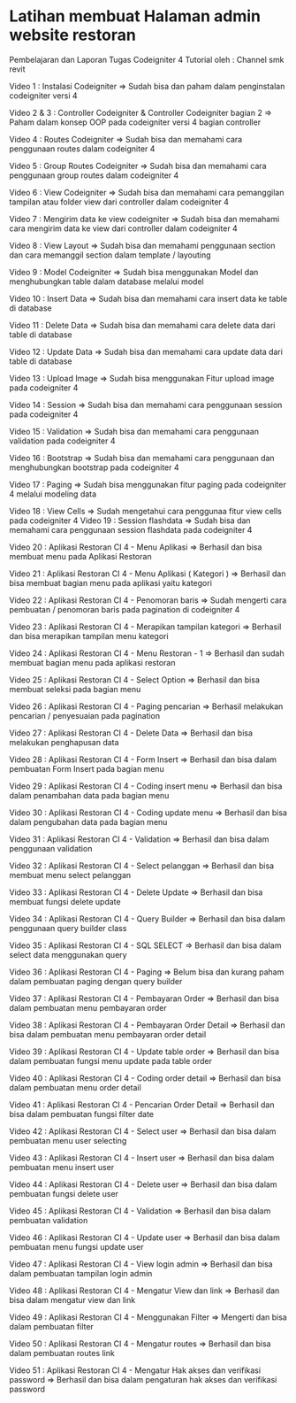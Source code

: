 # Latihan membuat Halaman admin website restoran

Pembelajaran dan Laporan Tugas Codeigniter 4
Tutorial oleh : Channel smk revit

Video 1 : Instalasi Codeigniter
    =>  Sudah bisa dan paham dalam penginstalan codeigniter versi 4

Video 2 & 3 : Controller Codeigniter & Controller Codeigniter bagian 2
    =>  Paham dalam konsep OOP pada codeigniter versi 4 bagian controller

Video 4 : Routes Codeigniter
    =>  Sudah bisa dan memahami cara penggunaan routes dalam codeigniter 4

Video 5 : Group Routes Codeigniter
    =>  Sudah bisa dan memahami cara penggunaan group routes dalam codeigniter 4

Video 6 : View Codeigniter
    =>  Sudah bisa dan memahami cara pemanggilan tampilan atau folder view dari controller dalam codeigniter 4

Video 7 : Mengirim data ke view codeigniter
    =>  Sudah bisa dan memahami cara mengirim data ke view dari controller dalam codeigniter 4

Video 8 : View Layout
    =>  Sudah bisa dan memahami penggunaan section dan cara memanggil section dalam template / layouting

Video 9 : Model Codeigniter
    =>  Sudah bisa menggunakan Model dan menghubungkan table dalam database melalui model

Video 10 : Insert Data 
    =>  Sudah bisa dan memahami cara insert data ke table di database 

Video 11 : Delete Data
    =>  Sudah bisa dan memahami cara delete data dari table di database

Video 12 : Update Data
    =>  Sudah bisa dan memahami cara update data dari table di database

Video 13 : Upload Image
    =>  Sudah bisa menggunakan Fitur upload image pada codeigniter 4

Video 14 : Session
    =>  Sudah bisa dan memahami cara penggunaan session pada codeigniter 4

Video 15 : Validation
    =>  Sudah bisa dan memahami cara penggunaan validation pada codeigniter 4

Video 16 : Bootstrap
    =>  Sudah bisa dan memahami cara penggunaan dan menghubungkan bootstrap pada codeigniter 4

Video 17 : Paging
    =>  Sudah bisa menggunakan fitur paging pada codeigniter 4 melalui modeling data

Video 18 : View Cells
    =>  Sudah mengetahui cara penggunaa fitur view cells pada codeigniter 4
Video 19 : Session flashdata
    =>  Sudah bisa dan memahami cara penggunaan session flashdata pada codeigniter 4

Video 20 : Aplikasi Restoran CI 4 - Menu Aplikasi
    =>  Berhasil dan bisa membuat menu pada Aplikasi Restoran

Video 21 : Aplikasi Restoran CI 4 - Menu Aplikasi ( Kategori )
    =>  Berhasil dan bisa membuat bagian menu pada aplikasi yaitu kategori

Video 22 : Aplikasi Restoran CI 4 - Penomoran baris
    =>  Sudah mengerti cara pembuatan / penomoran baris pada pagination di codeigniter 4

Video 23 : Aplikasi Restoran CI 4 - Merapikan tampilan kategori
    =>  Berhasil dan bisa merapikan tampilan menu kategori

Video 24 : Aplikasi Restoran CI 4 - Menu Restoran - 1
    =>  Berhasil dan sudah membuat bagian menu pada aplikasi restoran

Video 25 : Aplikasi Restoran CI 4 - Select Option
    =>  Berhasil dan bisa membuat seleksi pada bagian menu

Video 26 : Aplikasi Restoran CI 4 - Paging pencarian
    =>  Berhasil melakukan pencarian / penyesuaian pada pagination

Video 27 : Aplikasi Restoran CI 4 - Delete Data
    =>  Berhasil dan bisa melakukan penghapusan data

Video 28 : Aplikasi Restoran CI 4 - Form Insert
    =>  Berhasil dan bisa dalam pembuatan Form Insert pada bagian menu

Video 29 : Aplikasi Restoran CI 4 - Coding insert menu
    =>  Berhasil dan bisa dalam penambahan data pada bagian menu

Video 30 : Aplikasi Restoran CI 4 - Coding update menu
    =>  Berhasil dan bisa dalam pengubahan data pada bagian menu
    
Video 31 : Aplikasi Restoran CI 4 - Validation
    =>  Berhasil dan bisa dalam penggunaan validation

Video 32 : Aplikasi Restoran CI 4 - Select pelanggan
    =>  Berhasil dan bisa membuat menu select pelanggan

Video 33 : Aplikasi Restoran CI 4 - Delete Update
    =>  Berhasil dan bisa membuat fungsi delete update

Video 34 : Aplikasi Restoran CI 4 - Query Builder
    =>  Berhasil dan bisa dalam penggunaan query builder class

Video 35 : Aplikasi Restoran CI 4 - SQL SELECT
    =>  Berhasil dan bisa dalam select data menggunakan query

Video 36 : Aplikasi Restoran CI 4 - Paging
    =>  Belum bisa dan kurang paham dalam pembuatan paging dengan query builder

Video 37 : Aplikasi Restoran CI 4 - Pembayaran Order
    =>  Berhasil dan bisa dalam pembuatan menu pembayaran order

Video 38 : Aplikasi Restoran CI 4 - Pembayaran Order Detail
    =>  Berhasil dan bisa dalam pembuatan menu pembayaran order detail

Video 39 : Aplikasi Restoran CI 4 - Update table order
    =>  Berhasil dan bisa dalam pembuatan fungsi menu update pada table order

Video 40 : Aplikasi Restoran CI 4 - Coding order detail
    =>  Berhasil dan bisa dalam pembuatan menu order detail

Video 41 : Aplikasi Restoran CI 4 - Pencarian Order Detail
    =>  Berhasil dan bisa dalam pembuatan fungsi filter date

Video 42 : Aplikasi Restoran CI 4 - Select user
    =>  Berhasil dan bisa dalam pembuatan menu user selecting

Video 43 : Aplikasi Restoran CI 4 - Insert user
    =>  Berhasil dan bisa dalam pembuatan menu insert user

Video 44 : Aplikasi Restoran CI 4 - Delete user
    =>  Berhasil dan bisa dalam pembuatan fungsi delete user

Video 45 : Aplikasi Restoran CI 4 - Validation
    =>  Berhasil dan bisa dalam pembuatan validation

Video 46 : Aplikasi Restoran CI 4 - Update user
    =>  Berhasil dan bisa dalam pembuatan menu fungsi update user

Video 47 : Aplikasi Restoran CI 4 - View login admin
    =>  Berhasil dan bisa dalam pembuatan tampilan login admin

Video 48 : Aplikasi Restoran CI 4 - Mengatur View dan link
    =>  Berhasil dan bisa dalam mengatur view dan link

Video 49 : Aplikasi Restoran CI 4 - Menggunakan Filter
    =>  Mengerti dan bisa dalam pembuatan filter

Video 50 : Aplikasi Restoran CI 4 - Mengatur routes
    =>  Berhasil dan bisa dalam pembuatan routes link

Video 51 : Aplikasi Restoran CI 4 - Mengatur Hak akses dan verifikasi password
    =>  Berhasil dan bisa dalam pengaturan hak akses dan verifikasi password
